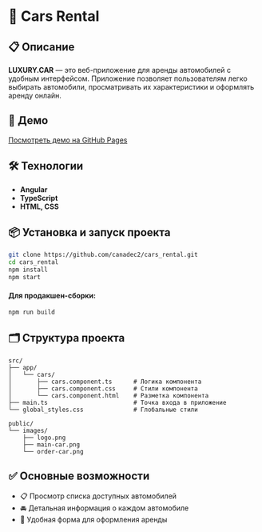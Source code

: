 # 🚗 Cars Rental

## 📋 Описание

**LUXURY.CAR** — это веб-приложение для аренды автомобилей с удобным интерфейсом. Приложение позволяет пользователям легко выбирать автомобили, просматривать их характеристики и оформлять аренду онлайн.

## 🚀 Демо

[Посмотреть демо на GitHub Pages](https://canadec2.github.io/cars_rental/)

## 🛠️ Технологии

- **Angular**
- **TypeScript**
- **HTML, CSS**

## 📦 Установка и запуск проекта

```bash
git clone https://github.com/canadec2/cars_rental.git
cd cars_rental
npm install
npm start
```
#### Для продакшен-сборки:

```bash
npm run build
```

## 🗂️ Структура проекта

```
src/
├── app/
│   └── cars/
│       ├── cars.component.ts      # Логика компонента
│       ├── cars.component.css     # Стили компонента
│       └── cars.component.html    # Разметка компонента
├── main.ts                        # Точка входа в приложение
└── global_styles.css              # Глобальные стили

public/
└── images/
    ├── logo.png
    ├── main-car.png
    └── order-car.png
```

## ✅ Основные возможности

- 📋 Просмотр списка доступных автомобилей
- 🚘 Детальная информация о каждом автомобиле
- 📝 Удобная форма для оформления аренды
